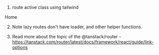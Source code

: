 1. route active class using tailwind
<Link to="/" className="[&.active]:font-bold">
    Home
 </Link>

2. Note lazy routes don't have loader, and other helper functions. 

3. Read more about the topic of the @tanstack/router - https://tanstack.com/router/latest/docs/framework/react/guide/link-options


